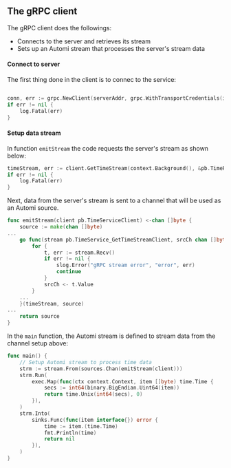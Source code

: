 ## The gRPC client

The gRPC client does the followings:
* Connects to the server and retrieves its stream
* Sets up an Automi stream that processes the server's stream data

#### Connect to server

The first thing done in the client is to connec to the service:

```go

conn, err := grpc.NewClient(serverAddr, grpc.WithTransportCredentials(insecure.NewCredentials()))
if err != nil {
	log.Fatal(err)
}
```
#### Setup data stream
In function `emitStream` the code requests the server's stream as shown below:

```go
timeStream, err := client.GetTimeStream(context.Background(), &pb.TimeRequest{Interval: 3000})
if err != nil {
	log.Fatal(err)
}
```

Next, data from the server's stream is sent to a channel that will be used as an Automi source.

```go
func emitStream(client pb.TimeServiceClient) <-chan []byte {
    source := make(chan []byte)
...
	go func(stream pb.TimeService_GetTimeStreamClient, srcCh chan []byte) {
		for {
			t, err := stream.Recv()
			if err != nil {
				slog.Error("gRPC stream error", "error", err)
				continue
			}
			srcCh <- t.Value
		}
    ...
	}(timeStream, source)
...
    return source
}
```

In the `main` function, the Automi stream is defined to stream data from the channel setup above:

```go
func main() {
	// Setup Automi stream to process time data
	strm := stream.From(sources.Chan(emitStream(client)))
	strm.Run(
		exec.Map(func(ctx context.Context, item []byte) time.Time {
			secs := int64(binary.BigEndian.Uint64(item))
			return time.Unix(int64(secs), 0)
		}),
	)
	strm.Into(
		sinks.Func(func(item interface{}) error {
			time := item.(time.Time)
			fmt.Println(time)
			return nil
		}),
	)
}
```
